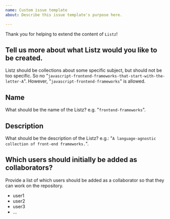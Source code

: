 ```yaml
---
name: Custom issue template
about: Describe this issue template's purpose here.

---
```


Thank you for helping to extend the content of `Listz`!

## Tell us more about what Listz would you like to be created.

Listz should be collections about some specific subject, but should not be too specific. So no "`javascript-frontend-frameworks-that-start-with-the-letter-A`". However, "`javascript-frontend-frameworks`" is allowed.

## Name
What should be the name of the Listz?
e.g. "`frontend-frameworks`".

## Description
What should be the description of the Listz? 
e.g.: "`A language-agnostic collection of front-end frameworks.`".

## Which users should initially be added as collaborators?
Provide a list of which users should be added as a collaborator so that they can work on the repository.
- user1
- user2
- user3
- ...
